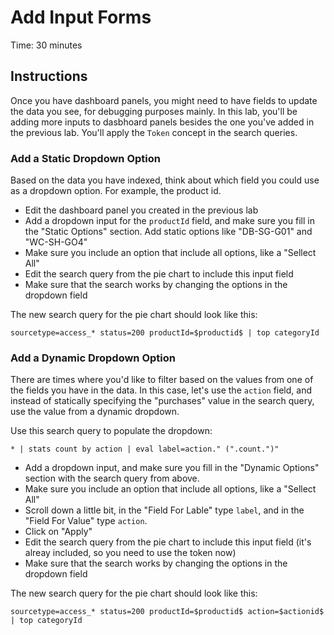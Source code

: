 # Add Input Forms
Time: 30 minutes

## Instructions
Once you have dashboard panels, you might need to have fields to update the data you see, for debugging purposes mainly. In this lab, you'll be adding more inputs to dasbhoard panels besides the one you've added in the previous lab. You'll apply the `Token` concept in the search queries.

### Add a Static Dropdown Option
Based on the data you have indexed, think about which field you could use as a dropdown option. For example, the product id.

- Edit the dashboard panel you created in the previous lab
- Add a dropdown input for the `productId` field, and make sure you fill in the "Static Options" section. Add static options like "DB-SG-G01" and "WC-SH-GO4"
- Make sure you include an option that include all options, like a "Sellect All"
- Edit the search query from the pie chart to include this input field
- Make sure that the search works by changing the options in the dropdown field

The new search query for the pie chart should look like this:

```
sourcetype=access_* status=200 productId=$productid$ | top categoryId
```

### Add a Dynamic Dropdown Option
There are times where you'd like to filter based on the values from one of the fields you have in the data. In this case, let's use the `action` field, and instead of statically specifying the "purchases" value in the search query, use the value from a dynamic dropdown.

Use this search query to populate the dropdown:

```
* | stats count by action | eval label=action." (".count.")"
```

- Add a dropdown input, and make sure you fill in the "Dynamic Options" section with the search query from above.
- Make sure you include an option that include all options, like a "Sellect All"
- Scroll down a little bit, in the "Field For Lable" type `label`, and in the "Field For Value" type `action`.
- Click on "Apply"
- Edit the search query from the pie chart to include this input field (it's alreay included, so you need to use the token now)
- Make sure that the search works by changing the options in the dropdown field

The new search query for the pie chart should look like this:

```
sourcetype=access_* status=200 productId=$productid$ action=$actionid$ | top categoryId
```